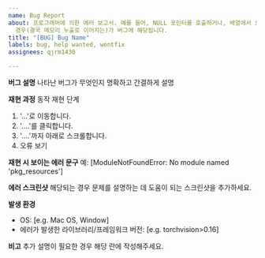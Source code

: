 ```yaml
---
name: Bug Report
about: 프로그래머에 의한 에러 보고서. 예를 들어, NULL 포인터를 호출하거나, 배열에서 오버플로우가 발생하거나, 할당된 메모리를 지우지 않은
  경우(결국 메모리 누출로 이어지는)가 버그에 해당됩니다.
title: "[BUG] Bug Name"
labels: bug, help wanted, wontfix
assignees: qjrm1430

---
```


**버그 설명**
나타난 버그가 무엇인지 명확하고 간결하게 설명

**재현 과정**
동작 재현 단계
1. '...'로 이동합니다.
2. '....'를 클릭합니다.
3. '....'까지 아래로 스크롤합니다.
4. 오류 보기

**재현 시 보이는 에러 문구**
예: [ModuleNotFoundError: No module named 'pkg_resources']

**에러 스크린샷**
해당되는 경우 문제를 설명하는 데 도움이 되는 스크린샷을 추가하세요.

**발생 환경**
 - OS: [e.g. Mac OS, Window]
 - 에러가 발생한 라이브러리/프레임워크 버전: [e.g. torchvision>0.16]

**비고**
추가 설명이 필요한 경우 해당 란에 작성해주세요.
